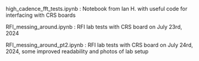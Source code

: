 high_cadence_fft_tests.ipynb : Notebook from Ian H. with useful code for interfacing with CRS boards


RFI_messing_around.ipynb : RFI lab tests with CRS board on July 23rd, 2024 


RFI_messing_around_pt2.ipynb : RFI lab tests with CRS board on July 24rd, 2024, some improved readability and photos of lab setup
